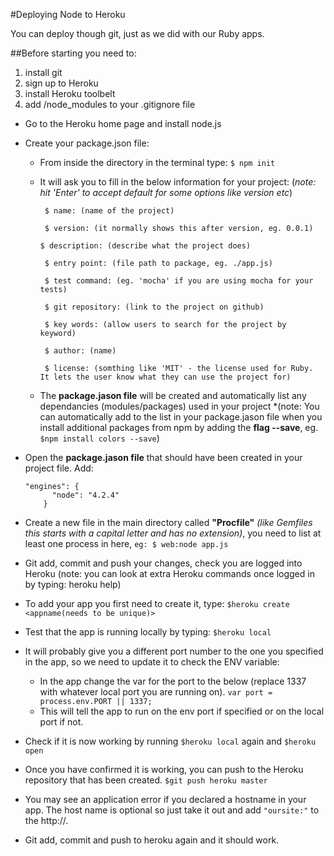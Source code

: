
#Deploying Node to Heroku

You can deploy though git, just as we did with our Ruby apps.

##Before starting you need to:
  1. install git
  2. sign up to Heroku
  3. install Heroku toolbelt
  4. add /node_modules to your .gitignore file 

* Go to the Heroku home page and install node.js

* Create your package.json file:
  * From inside the directory in the terminal type:
      ```$ npm init```
  * It will ask you to fill in the below information for your project:
      (*note: hit 'Enter' to accept default for some options like version etc*)
      
       ``` $ name: (name of the project)```

       ``` $ version: (it normally shows this after version, eg. 0.0.1)```
       
       ```$ description: (describe what the project does)```
       
       ``` $ entry point: (file path to package, eg. ./app.js)```
       
       ``` $ test command: (eg. 'mocha' if you are using mocha for your tests)```
       
       ``` $ git repository: (link to the project on github)```
       
       ``` $ key words: (allow users to search for the project by keyword)```
       
       ``` $ author: (name)```
       
       ``` $ license: (somthing like 'MIT' - the license used for Ruby. It lets the user know what they can use the project for)```
      
  * The **package.jason file** will be created and automatically list any dependancies (modules/packages) used in your     project
    *(note: You can automatically add to the list in your package.jason file when you install additional packages from npm by
     adding the **flag --save**, eg. ```$npm install colors --save```)
* Open the **package.jason file** that should have been created in your project file. Add:
  ```    
  "engines": {
        "node": "4.2.4"
      }
  ```
* Create a new file in the main directory called **"Procfile"** *(like Gemfiles this starts with a capital letter and has no extension)*, you need to list at least one process in here, ```eg: $ web:node app.js```

* Git add, commit and push your changes, check you are logged into Heroku (note: you can look at extra Heroku commands once logged in by typing: heroku help)

* To add your app you first need to create it, type:
  ```$heroku create <appname(needs to be unique)>```

* Test that the app is running locally by typing:
  ```$heroku local```

* It will probably give you a different port number to the one you specified in the app, so we need to update it to check the ENV variable:
  * In the app change the var for the port to the below (replace 1337 with whatever local port you are running on).
    ```var port = process.env.PORT || 1337;```
  * This will tell the app to run on the env port if specified or on the local port if not.

* Check if it is now working by running ```$heroku local``` again and ```$heroku open```

* Once you have confirmed it is working, you can push to the Heroku repository that has been created.
  ```$git push heroku master```

* You may see an application error if you declared a hostname in your app. The host name is optional so just take it out and add ```"oursite:"``` to the http://.

* Git add, commit and push to heroku again and it should work.
